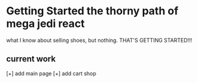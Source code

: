 # Getting Started the thorny path of mega jedi react

what I know about selling shoes, but nothing. THAT'S GETTING STARTED!!!

## current work

[+] add main page
[+] add cart shop
